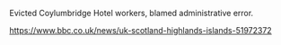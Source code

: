 Evicted Coylumbridge Hotel workers, blamed administrative error.

https://www.bbc.co.uk/news/uk-scotland-highlands-islands-51972372